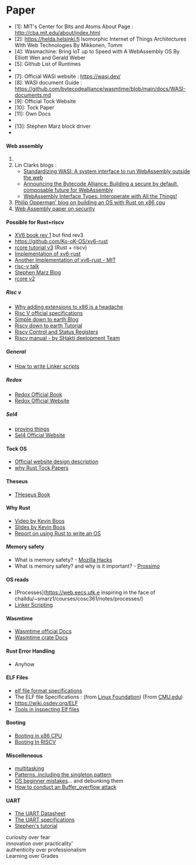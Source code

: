 


# Paper

- [1]: MIT's Center for Bits and Atoms About Page : http://cba.mit.edu/about/index.html
- [2]: https://helda.helsinki.fi Isomorphic Internet of Things Architectures With Web Technologies By Mikkonen, Tomm
- [4]: Wasmachine: Bring IoT up to Speed with A WebAssembly OS By Elliott Wen and Gerald Weber
- [5]: Github List of Runtimes
- [6]: https://hacks.mozilla.org/2019/03/standardizing-wasi-a-webassembly-system-interface/
- [7]: Official WASi website : https://wasi.dev/
- [8]: WASI document Guide : https://github.com/bytecodealliance/wasmtime/blob/main/docs/WASI-documents.md
- [9]: Official Tock Website
- [10]: Tock Paper
- [11]: Own Docs 
- [12]: https://github.com/riscv-collab/riscv-gnu-toolchain
- [13]: Stephen Marz block driver
- 








































#### Web assembly 
1. 
2. Lin Clarks blogs :
   - [Standardizing WASI: A system interface to run WebAssembly outside the web](https://hacks.mozilla.org/2019/03/standardizing-wasi-a-webassembly-system-interface/)
   - [Announcing the Bytecode Alliance: Building a secure by default, composable future for WebAssembly](https://hacks.mozilla.org/2019/11/announcing-the-bytecode-alliance/)
   - [WebAssembly Interface Types: Interoperate with All the Things!](https://hacks.mozilla.org/2019/08/webassembly-interface-types/)
3. [Philip Opperman' blog on building an OS with Rust on x86 cpu](https://os.phil-opp.com/)
4. [Web Assembly paper on security](https://www.usenix.org/system/files/sec20-lehmann.pdf)





#### Possible for Rust+riscv
- [XV6 book rev 1](https://pdos.csail.mit.edu/6.828/2020/xv6/book-riscv-rev1.pdf) but find rev3
- https://github.com/Ko-oK-OS/xv6-rust
- [rcore tutorial v3](http://rcore-os.cn/rCore-Tutorial-Book-v3/index.html) (Rust + riscv)
- [Implementation of xv6-rust](https://github.com/Jaic1/xv6-riscv-rust)
- [Another Implementation of xv6-rust - MIT ](https://github.com/mit-pdos/xv6-riscv)
- [risc-v talk](https://www.infoq.com/presentations/risc-v-future/)
- [Stephen Marz Blog](http://osblog.stephenmarz.com/index.html)
- [rcore v2](http://rcore-os.cn/rCore_tutorial_doc/)

##### Risc v
- [Why adding extensions to x86 is a headache](https://www.anandtech.com/show/3593)
- [Risc V official specifications](https://riscv.org/technical/specifications/)
- [Simple down to earth Blog](https://danielmangum.com/categories/risc-v-bytes/)
- [Riscv down to earth Tutorial](https://smist08.wordpress.com/2019/09/06/introducing-risc-v/)
- [Riscv Control and Status Registers](https://book.rvemu.app/hardware-components/03-csrs.html)
- [Riscv manual - by SHakti deelopment Team](https://shakti.org.in/docs/risc-v-asm-manual.pdf)

##### General
- [How to write Linker scripts](https://sourceware.org/binutils/docs/ld/Scripts.html)

##### Redox
- [Redox Official Book](https://doc.redox-os.org/book/ch00-00-introduction.html) 
- [Redox Official Website](https://www.redox-os.org/)


##### Sel4
- [proving things](https://twanvl.nl/blog/agda/sorting)
- [Sel4 Official Website](https://sel4.systems/)

#### Tock OS
- [Official website design description](https://www.tockos.org/documentation/design)
- [why Rust Tock Papers](http://www.amitlevy.com/papers/tock-plos2015.pdf)

#### Theseus
- [THeseus Book](https://www.theseus-os.com/Theseus/book/index.html)

#### Why Rust
- [Video by Kevin Boos](https://youtu.be/mmJiwscpB4o)
- [Slides by Kevin Boos](https://docs.google.com/presentation/d/e/2PACX-1vQYomAnfTNucuCqYgNkPaxpIdrhPxil9Qzle_6-xd7TYfdEBlgML0B3vztdNC2odwc25dLzW3XsithZ/pub?start=false&loop=false)
- [Report on using Rust to write an OS](https://scialex.github.io/reenix.pdf)

#### Memory safety
- What is memory safety? - [Mozilla Hacks](https://hacks.mozilla.org/2019/01/fearless-security-memory-safety/)
- What is memory safety? and why is it important? - [Prossimo](https://www.memorysafety.org/docs/memory-safety/#fn:1)


#### OS reads
- [Processes](https://web.eecs.utk.e inspiring in the face of challdu/~smarz1/courses/cosc361/notes/processes/)
- [Linker Scripting](http://bravegnu.org/gnu-eprog/lds.html)

#### Wasmtime
- [Wasmtime official Docs](https://docs.wasmtime.dev/introduction.html)
- [Wasmtime crate Docs](https://docs.rs/wasmtime/latest/wasmtime/)

#### Rust Error Handling
- Anyhow

#### ELF Files
- [elf file format specifications](https://osblog.stephenmarz.com/files/elf.pdf)
- The ELF file Specifications : (from [Linux Foundation](https://refspecs.linuxfoundation.org/elf/elf.pdf)) (From [CMU.edu](https://www.cs.cmu.edu/afs/cs/academic/class/15213-f00/docs/elf.pdf))
- https://wiki.osdev.org/ELF
- [Tools in inspecting Elf files](https://linuxhint.com/understanding_elf_file_format/)

#### Booting
- [Booting in x86 CPU](https://os.phil-opp.com/minimal-rust-kernel/#the-boot-process)
- [Booting In RISCV](https://osblog.stephenmarz.com/ch1.html)

#### Miscelleneous
- [multitasking](https://os.phil-opp.com/async-await/)
- [Patterns..including the singleton pattern](https://refactoring.guru/design-patterns)
- [OS beginner mistakes](https://wiki.osdev.org/Beginner_Mistakes#Is_there_a_tutorial_on....3F)... and debunking them
- [How to conduct an Buffer_overflow attack](https://samsclass.info/127/proj/p3-lbuf1.htm)

#### UART
- [The UART Datasheet](http://caro.su/msx/ocm_de1/16550.pdf)
- [The UART specifications](https://www.lammertbies.nl/comm/info/serial-uart)
- [Stephen's tutorial](https://osblog.stephenmarz.com/ch2.html)


curiosity over fear  
innovation over practicality'     
authenticity over professionalism   
Learning over Grades  
